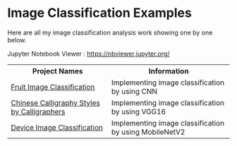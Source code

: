# Image Classification Examples

Here are all my image classification analysis work showing one by one below. 

Jupyter Notebook Viewer : https://nbviewer.jupyter.org/

<table>
  <tr>
    <th>Project Names</th>
    <th>Information</th>
  </tr>
  <tr>
    <td><a href = "https://github.com/Rapter1990/Image-Classification-Examples/tree/master/fruit_image_classification">Fruit Image Classification</a></td>
    <td>Implementing image classification by using CNN</td>
  </tr>
  <tr>
    <td><a href = "https://github.com/Rapter1990/Image-Classification-Examples/blob/master/Chinese_Calligraphy_Styles_by_Calligraphers.zip">Chinese Calligraphy Styles by Calligraphers</a></td>
    <td>Implementing image classification by using VGG16</td>
  </tr>
  <tr>
    <td><a href = "https://github.com/Rapter1990/Image-Classification-Examples/blob/master/Device%20Classification">Device Image Classification</a></td>
    <td>Implementing image classification by using MobileNetV2</td>
  </tr>
</table>

